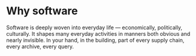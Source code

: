 # Why software

Software is deeply woven into everyday life — economically, politically, culturally. It shapes many everyday activities in manners both obvious and nearly invisible. In your hand, in the building, part of every supply chain, every archive, every query.

